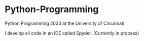 # Python-Programming
Python Programming 2023 at the University of Cincinnati

I develop all code in an IDE called Spyder.
(Currently in process)
